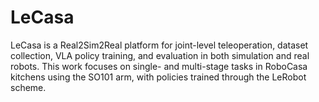 # LeCasa
LeCasa is a Real2Sim2Real platform for joint-level teleoperation, dataset collection, VLA policy training, and evaluation in both simulation and real robots. This work focuses on single- and multi-stage tasks in RoboCasa kitchens using the SO101 arm, with policies trained through the LeRobot scheme.
